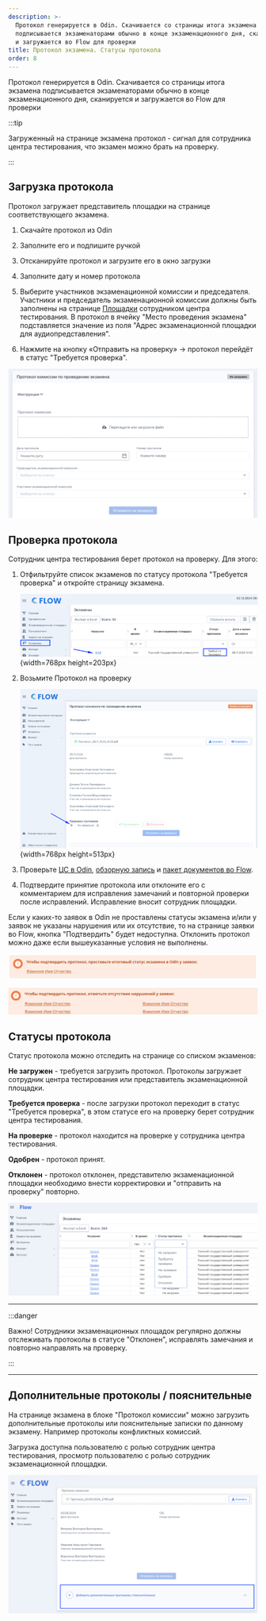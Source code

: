 ```yaml
---
description: >-
  Протокол генерируется в Odin. Скачивается со страницы итога экзамена
  подписывается экзаменаторами обычно в конце экзаменационного дня, сканируется
  и загружается во Flow для проверки
title: Протокол экзамена. Статусы протокола
order: 8
---
```


Протокол генерируется в Odin. Скачивается со страницы итога экзамена подписывается экзаменаторами обычно в конце экзаменационного дня, сканируется и загружается во Flow для проверки

:::tip 

Загруженный на странице экзамена протокол - сигнал для сотрудника центра тестирования, что экзамен можно брать на проверку.

:::

## Загрузка протокола

Протокол загружает представитель площадки на странице соответствующего  экзамена.

1. Скачайте протокол из Odin

2. Заполните его и подпишите ручкой

3. Отсканируйте протокол и загрузите его в окно загрузки

4. Заполните дату и номер протокола

5. Выберите  участников экзаменационной комиссии и председателя. Участники и председатель экзаменационной комиссии должны быть заполнены на странице [Площадки](./stranica-ploshadki) сотрудником центра тестирования. В протокол в ячейку "Место проведения экзамена" подставляется значение из поля "Адрес экзаменационной площадки для аудиопредставления".

6. Нажмите на кнопку «Отправить на проверку» -> протокол перейдёт в статус "Требуется проверка".

![](<../.gitbook/assets/image (339).png>)

## Проверка протокола

Сотрудник центра тестирования берет протокол на проверку. Для этого:

1. Отфильтруйте список экзаменов по статусу протокола "Требуется проверка" и откройте страницу экзамена.

   ![](./protokol-ekzamena.-statusy-protokola.png){width=768px height=203px}

2. Возьмите Протокол на проверку

   ![](./protokol-ekzamena.-statusy-protokola-2.png){width=768px height=513px}

3. Проверьте [ЦС в Odin](./../centr-testirovaniya-v-odin/proverka-itoga-ekzamena), [обзорную запись](./zagruzka-obzornoi-videozapisi) и  [пакет документов во Flow](./ekzamen-prinyat-bez-narushenii).

4. Подтвердите принятие протокола или отклоните его с комментарием для исправления замечаний и повторной проверки после исправлений. Исправление вносит сотрудник площадки.

Если у каких-то заявок в Odin не проставлены статусы экзамена и/или у заявок не указаны нарушения или их отсутствие, то на странице заявки во Flow, кнопка "Подтвердить" будет недоступна. Отклонить протокол можно даже если вышеуказанные условия не выполнены.

![](<../.gitbook/assets/image (374).png>)

![](<../.gitbook/assets/image (375).png>)

## Статусы протокола

Статус протокола можно отследить на странице со списком экзаменов:

**Не загружен** - требуется загрузить протокол. Протоколы загружает сотрудник центра тестирования или представитель экзаменационной площадки.

**Требуется проверка** - после загрузки протокол переходит в статус "Требуется проверка", в этом статусе его на проверку берет сотрудник центра тестирования.

**На проверке** - протокол находится на проверке у сотрудника центра тестирования.

**Одобрен** - протокол принят.

**Отклонен** - протокол отклонен, представителю экзаменационной площадки необходимо внести корректировки и "отправить на проверку" повторно.

![](<../.gitbook/assets/image (115).png>)

---

:::danger 

Важно! Сотрудники экзаменационных площадок регулярно должны отслеживать протоколы в статусе "Отклонен", исправлять замечания и повторно направлять на проверку.

:::

---

## Дополнительные протоколы / пояснительные

На странице экзамена  в блоке "Протокол комиссии" можно загрузить дополнительные протоколы или пояснительные записки по данному экзамену. Например протоколы конфликтных комиссий.

Загрузка доступна пользователю с ролью сотрудник центра тестирования, просмотр пользователю с ролью сотрудник экзаменационной площадки.

![](<../.gitbook/assets/image (344).png>)